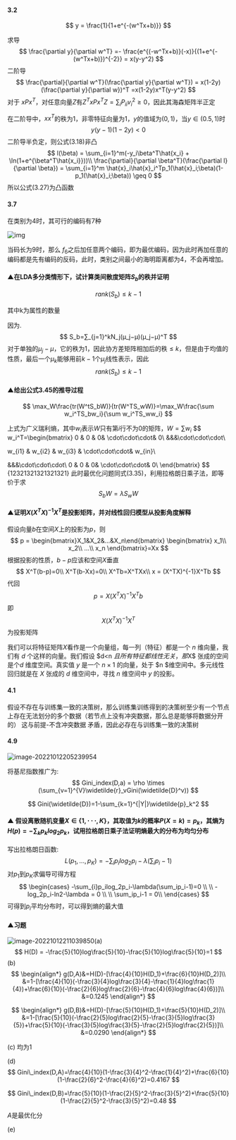 #### 3.2

$$
y = \frac{1}{1+e^{-(w^Tx+b)}}
$$

求导
$$
\frac{\partial y}{\partial w^T} =- \frac{e^{(-w^Tx+b)}(-x)}{(1+e^{-(w^Tx+b)})^{-2}}
= x(y-y^2)
$$
二阶导
$$
\frac{\partial}{\partial w^T}(\frac{\partial y}{\partial w^T}) = x(1-2y)(\frac{\partial y}{\partial w})^T =x(1-2y)x^T(y-y^2)
$$
对于 $xPx^T$，对任意向量$Z$有$Z^TxPx^TZ = \sum_{i} P_{ii}v_i^2 \geq 0$，因此其海森矩阵半正定

在二阶导中，$xx^T$的秩为$1$，非零特征向量为$1$，$y$的值域为$(0,1)$，当$y\in (0.5, 1)$时
$$
y(y-1)(1-2y)<0
$$
二阶导半负定，则公式$(3.18)$非凸
$$
l(\beta) = \sum_{i=1}^m(-y_i\beta^T\hat{x_i} + \ln(1+e^{\beta^T\hat{x_i}}))\\
\frac{\partial}{\partial \beta^T}(\frac{\partial l}{\partial \beta}) = \sum_{i=1}^m \hat{x}_i\hat{x}_i^Tp_1(\hat{x}_i;\beta)(1-p_1(\hat{x}_i;\beta)) \geq 0
$$
所以公式$(3.27)$为凸函数

#### 3.7

在类别为4时，其可行的编码有7种

![img](https://pic4.zhimg.com/v2-157d58c89174f9b34ab925ec802ad3cf_r.jpg)

当码长为9时，那么 $f_6$之后加任意两个编码，即为最优编码，因为此时再加任意的编码都是先有编码的反码，此时，类别之间最小的海明距离都为4，不会再增加。



#### ▲在LDA多分类情形下，试计算类间散度矩阵$S_b$的秩并证明

$$
rank(S_b) \leq k -1
$$

其中k为属性的数量

因为.
$$
S_b=∑_{j=1}^kN_j(μ_j−μ)(μ_j−μ)^T
$$
对于单独的$μ_j-\mu$，它的秩为1，因此协方差矩阵相加后的秩$\leq k$，但是由于均值的性质，最后一个$\mu_k$能够用前$k-1$个$\mu_j$线性表示，因此
$$
rank(S_b)\leq k-1
$$

#### ▲给出公式3.45的推导过程

$$
\max_W\frac{tr(W^tS_bW)}{tr(W^TS_wW)}=\max_W\frac{\sum w_i^TS_bw_i}{\sum w_i^TS_ww_i}
$$

上式为广义瑞利熵，其中$w_i$表示$W$只有第$i$行不为0的矩阵，$W=\sum w_i$
$$
w_i^T=\begin{bmatrix}
0 & 0 & 0& \cdot\cdot\cdot& 0\\
&&&\cdot\cdot\cdot\\

w_{i1} & w_{i2} & w_{i3} & \cdot\cdot\cdot& w_{in}\\

&&&\cdot\cdot\cdot\\
0 & 0 & 0& \cdot\cdot\cdot& 0\\
\end{bmatrix}
$$ {12321321321321321}
此时最优化问题同式$(3.35)$，利用拉格朗日乘子法，即等价于求
$$
S_bW=\lambda S_wW
$$

#### ▲证明$X(X^TX)^{-1}X^T$是投影矩阵，并对线性回归模型从投影角度解释

假设向量$b$在空间$X$上的投影为$p$，则
$$
p = \begin{bmatrix}X_1&X_2&...&X_n\end{bmatrix}
\begin{bmatrix}
x_1\\
x_2\\
...\\
x_n
\end{bmatrix}=Xx
$$
根据投影的性质，$b-p$应该和空间$X$垂直
$$
X^T(b-p)=0\\
X^T(b-Xx)=0\\
X^Tb=X^TXx\\
x = (X^TX)^{-1}X^Tb
$$
代回
$$
p=X(X^TX)^{-1}X^T b
$$
即
$$
X(X^TX)^{-1}X^T
$$
为投影矩阵

我们可以将特征矩阵$X$看作是一个向量组，每一列（特征）都是一个 $n$ 维向量，我们有 $d$ 个这样的向量。我们假设 $d<n $且所有特征都线性无关，那$X$ 张成的空间是个$d$ 维度空间。真实值 $y$ 是一个 $n×1$ 的向量，处于 $n $维空间中。多元线性回归就是在 $X$ 张成的 $d$ 维空间中，寻找 $n$ 维空间中 $y$ 的投影。

#### 4.1

假设不存在与训练集一致的决策树，那么训练集训练得到的决策树至少有一个节点上存在无法划分的多个数据（若节点上没有冲突数据，那么总是能够将数据分开的） 这与前提-不含冲突数据 矛盾，因此必存在与训练集一致的决策树

#### 4.9

![image-20221012205239954](C:/Users/voyage/AppData/Roaming/Typora/typora-user-images/image-20221012205239954.png)

将基尼指数推广为:
$$
Gini_index(D,a) = \rho \times (\sum_{v=1}^{V}\widetilde{r}_vGini(\widetilde{D}^v))
$$

$$
Gini(\widetilde{D})=1-\sum_{k=1}^{|Y|}\widetilde{p}_k^2
$$

#### ▲ 假设离散随机变量$X \in \{1,\cdot \cdot \cdot,K\}$，其取值为$k$的概率$P(X=k)=p_k$，其熵为$H(p)=-\sum_{k}p_klog_2p_k$，试用拉格朗日乘子法证明熵最大的分布为均匀分布

写出拉格朗日函数:
$$
L(p_1,...,p_K)=-\sum_{i}p_ilog_2p_i-\lambda(\sum_ip_i-1)
$$
对$p_1$到$p_K$求偏导可得方程
$$
\begin{cases}
-\sum_{i}p_ilog_2p_i-\lambda(\sum_ip_i-1)=0 \\
\\
-log_2p_i-ln2-\lambda = 0 \\
\\
\sum_ip_i-1 = 0\\
\end{cases}
$$
可得到$p_i$平均分布时，可以得到熵的最大值

#### ▲习题

![image-20221012211039850](C:/Users/voyage/AppData/Roaming/Typora/typora-user-images/image-20221012211039850.png)(a)
$$
H(D) = -\frac{5}{10}log\frac{5}{10}-\frac{5}{10}log\frac{5}{10}=1
$$
(b) 
$$
\begin{align*}
g(D,A)&=H(D)-[\frac{4}{10}H(D_1)+\frac{6}{10}H(D_2)]\\
&=1-[\frac{4}{10}(-\frac{3}{4}log\frac{3}{4}-\frac{1}{4}log\frac{1}{4})+\frac{6}{10}(-\frac{2}{6}log\frac{2}{6}-\frac{4}{6}log\frac{4}{6})]\\
&=0.1245
\end{align*}
$$

$$
\begin{align*}
g(D,B)&=H(D)-[\frac{5}{10}H(D_1)+\frac{5}{10}H(D_2)]\\
&=1-[\frac{5}{10}(-\frac{2}{5}log\frac{2}{5}-\frac{3}{5}log\frac{3}{5})+\frac{5}{10}(-\frac{3}{5}log\frac{3}{5}-\frac{2}{5}log\frac{2}{5})]\\
&=0.0290
\end{align*}
$$

(c) 均为1

(d) 
$$
Gini\_index(D,A)=\frac{4}{10}(1-\frac{3}{4}^2-\frac{1}{4}^2)+\frac{6}{10}(1-\frac{2}{6}^2-\frac{4}{6}^2)=0.4167
$$

$$
Gini\_index(D,B)=\frac{5}{10}(1-\frac{2}{5}^2-\frac{3}{5}^2)+\frac{5}{10}(1-\frac{2}{5}^2-\frac{3}{5}^2)=0.48
$$

$A$是最优化分

(e)

